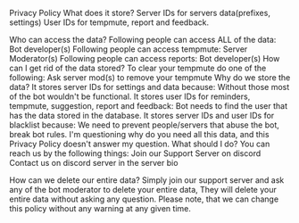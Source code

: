 Privacy Policy
What does it store?
Server IDs for servers data(prefixes, settings) User IDs for tempmute, report and feedback.

Who can access the data?
Following people can access ALL of the data: Bot developer(s)
Following people can access tempmute: Server Moderator(s)
Following people can access reports: Bot developer(s)
How can I get rid of the data stored?
To clear your tempmute do one of the following: Ask server mod(s) to remove your tempmute
Why do we store the data?
It stores server IDs for settings and data because: Without those most of the bot wouldn't be functional.
It stores user IDs for reminders, tempmute, suggestion, report and feedback: Bot needs to find the user that has the data stored in the database.
It stores server IDs and user IDs for blacklist because: We need to prevent people/servers that abuse the bot, break bot rules.
I'm questioning why do you need all this data, and this Privacy Policy doesn't answer my question. What should I do?
You can reach us by the following things: Join our Support Server on discord Contact us on discord server in the server bio

How can we delete our entire data?
Simply join our support server and ask any of the bot moderator to delete your entire data, They will delete your entire data without asking any question. Please note, that we can change this policy without any warning at any given time.
